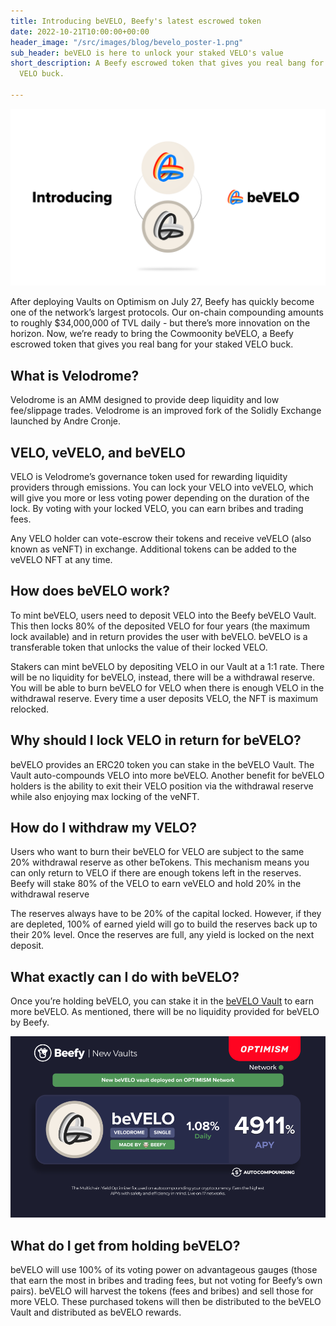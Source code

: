 ```yaml
---
title: Introducing beVELO, Beefy's latest escrowed token
date: 2022-10-21T10:00:00+00:00
header_image: "/src/images/blog/bevelo_poster-1.png"
sub_header: beVELO is here to unlock your staked VELO's value
short_description: A Beefy escrowed token that gives you real bang for your staked
  VELO buck.

---
```

![](/src/images/blog/bevelo_poster-1.png)

After deploying Vaults on Optimism on July 27, Beefy has quickly become one of the network’s largest protocols. Our on-chain compounding amounts to roughly $34,000,000 of TVL daily - but there’s more innovation on the horizon. Now, we’re ready to bring the Cowmoonity beVELO, a Beefy escrowed token that gives you real bang for your staked VELO buck.

## What is Velodrome?

Velodrome is an AMM designed to provide deep liquidity and low fee/slippage trades. Velodrome is an improved fork of the Solidly Exchange launched by Andre Cronje.

## VELO, veVELO, and beVELO

VELO is Velodrome’s governance token used for rewarding liquidity providers through emissions. You can lock your VELO into veVELO, which will give you more or less voting power depending on the duration of the lock. By voting with your locked VELO, you can earn bribes and trading fees.

Any VELO holder can vote-escrow their tokens and receive veVELO (also known as veNFT) in exchange. Additional tokens can be added to the veVELO NFT at any time.

## How does beVELO work?

To mint beVELO, users need to deposit VELO into the Beefy beVELO Vault. This then locks 80% of the deposited VELO for four years (the maximum lock available) and in return provides the user with beVELO. beVELO is a transferable token that unlocks the value of their locked VELO.

Stakers can mint beVELO by depositing VELO in our Vault at a 1:1 rate. There will be no liquidity for beVELO, instead, there will be a withdrawal reserve. You will be able to burn beVELO for VELO when there is enough VELO in the withdrawal reserve. Every time a user deposits VELO, the NFT is maximum relocked.

## Why should I lock VELO in return for beVELO?

beVELO provides an ERC20 token you can stake in the beVELO Vault. The Vault auto-compounds VELO into more beVELO. Another benefit for beVELO holders is the ability to exit their VELO position via the withdrawal reserve while also enjoying max locking of the veNFT.

## How do I withdraw my VELO?

Users who want to burn their beVELO for VELO are subject to the same 20% withdrawal reserve as other beTokens. This mechanism means you can only return to VELO if there are enough tokens left in the reserves. Beefy will stake 80% of the VELO to earn veVELO and hold 20% in the withdrawal reserve

The reserves always have to be 20% of the capital locked. However, if they are depleted, 100% of earned yield will go to build the reserves back up to their 20% level. Once the reserves are full, any yield is locked on the next deposit.

## What exactly can I do with beVELO?

Once you’re holding beVELO, you can stake it in the [beVELO Vault](https://app.beefy.com/vault/beefy-bevelo) to earn more beVELO. As mentioned, there will be no liquidity provided for beVELO by Beefy.

![](/src/images/blog/bevelo_vault-1.png)

## What do I get from holding beVELO?

beVELO will use 100% of its voting power on advantageous gauges (those that earn the most in bribes and trading fees, but not voting for Beefy’s own pairs). beVELO will harvest the tokens (fees and bribes) and sell those for more VELO. These purchased tokens will then be distributed to the beVELO Vault and distributed as beVELO rewards.